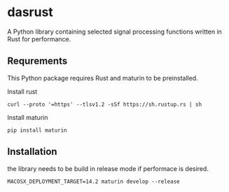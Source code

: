 # dasrust
A Python library containing selected signal processing functions written in Rust for performance.

## Requrements
This Python package requires Rust and maturin to be preinstalled.

Install rust
```
curl --proto '=https' --tlsv1.2 -sSf https://sh.rustup.rs | sh
```

Install maturin
```
pip install maturin
```

## Installation
the library needs to be build in release mode if performace is desired.
```
MACOSX_DEPLOYMENT_TARGET=14.2 maturin develop --release
```
